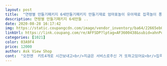```yaml
---
layout: post 
title:  "연령별 만들기패키지 6세만들기패키지 만들기재료 엄마표놀이 유아재료 집콕놀이 퐁퐁이" 
description: 연령별 만들기패키지 6세만들 ..
date: 2020-08-28 16:17:42 
img: https://static.coupangcdn.com/image/vendor_inventory/ba64/22665eb0a24296028f3a3f4ab50eed3b98fd272c7d63f756831fd304cdb6.png 
linkUrl: https://link.coupang.com/re/AFFSDP?lptag=AF3600438&subid=ahnPublicAsk&pageKey=1550012683&itemId=2652513662&vendorItemId=70643277606&traceid=V0-113-47abb9ebfaa7a361 
categories: [1021] 
color: 03A9F4 
price: 12000 
author: Ask View Shop 
cont:  "오전엔  키트4개로 시간보내고<br/>지금은 서비스로주신 거 또하고있어요<br/>집콕놀이로 딱이네요<br/>하루에 한개씩 하려고 했는데 아이가 너무재밌다고 한번에 4개나 완성해버렸어요ㅎㅎ<br/>" 
---
```

